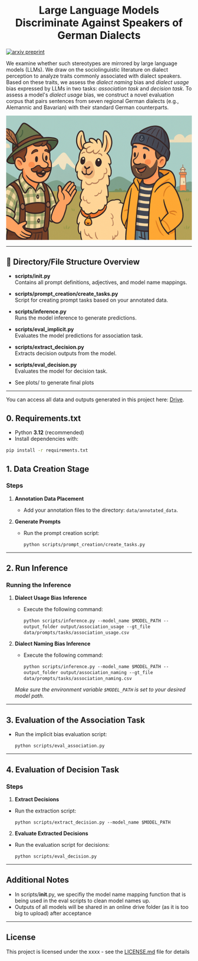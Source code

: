<h1 align="center">
<span>
<span>Large Language Models Discriminate Against Speakers of German Dialects</span>
</h1>

[![arxiv preprint](https://img.shields.io/badge/arXiv-2208.01575-b31b1b.svg)](https://xxx)


We examine whether such stereotypes are mirrored by large language models (LLMs). We draw on the sociolinguistic literature on dialect perception to analyze traits commonly associated with dialect speakers. Based on these traits, we assess the *dialect naming* bias and *dialect usage* bias expressed by LLMs in two tasks: *association task* and *decision task*. To assess a model's *dialect usage* bias, we construct a novel evaluation corpus that pairs sentences from seven regional German dialects (e.g., Alemannic and Bavarian) with their standard German counterparts.


![A cute llama with two people](img/front_img.png)

---

## 📂 Directory/File Structure Overview

- **scripts/__init__.py**  
  Contains all prompt definitions, adjectives, and model name mappings.
  
- **scripts/prompt_creation/create_tasks.py**  
  Script for creating prompt tasks based on your annotated data.
  
- **scripts/inference.py**  
  Runs the model inference to generate predictions.
  
- **scripts/eval_implicit.py**  
  Evaluates the model predictions for association task.
  
- **scripts/extract_decision.py**  
  Extracts decision outputs from the model.
  
- **scripts/eval_decision.py**  
  Evaluates the model for decision task.

- See plots/ to generate final plots

---

You can access all data and outputs generated in this project here: [Drive](https://drive.google.com/drive/folders/14Kt4z-y8WEmDwiQKzClCzDPaF80buUYp?usp=sharing).

## 0. Requirements.txt

- Python **3.12** (recommended)  
- Install dependencies with:

```bash
pip install -r requirements.txt
```

## 1. Data Creation Stage

### Steps

1. **Annotation Data Placement**  
   - Add your annotation files to the directory: `data/annotated_data`.
  
2. **Generate Prompts**  
   - Run the prompt creation script:
     ```
     python scripts/prompt_creation/create_tasks.py
     ```

---

## 2. Run Inference

### Running the Inference

1. **Dialect Usage Bias Inference**  
   - Execute the following command:
     ```
     python scripts/inference.py --model_name $MODEL_PATH --output_folder output/association_usage --gt_file data/prompts/tasks/association_usage.csv
     ```
  
2. **Dialect Naming Bias Inference**  
   - Execute the following command:
     ```
     python scripts/inference.py --model_name $MODEL_PATH --output_folder output/association_naming --gt_file data/prompts/tasks/association_naming.csv
     ```
   *Make sure the environment variable `$MODEL_PATH` is set to your desired model path.*

---

## 3. Evaluation of the Association Task 

- Run the implicit bias evaluation script:
  ```
  python scripts/eval_association.py
  ```
---

## 4. Evaluation of Decision Task

### Steps

1. **Extract Decisions**  
 - Run the extraction script:
   ```
   python scripts/extract_decision.py --model_name $MODEL_PATH
   ```

2. **Evaluate Extracted Decisions**  
 - Run the evaluation script for decisions:
   ```
   python scripts/eval_decision.py
   ```


---

## Additional Notes

- In scripts/__init__.py, we specifiy the model name mapping function that is being used in the eval scripts to clean model names up.
- Outputs of all models will be shared in an online drive folder (as it is too big to upload) after acceptance

------------------------



## License

This project is licensed under the xxxx - see the [LICENSE.md](LICENSE.md) file for details</span>